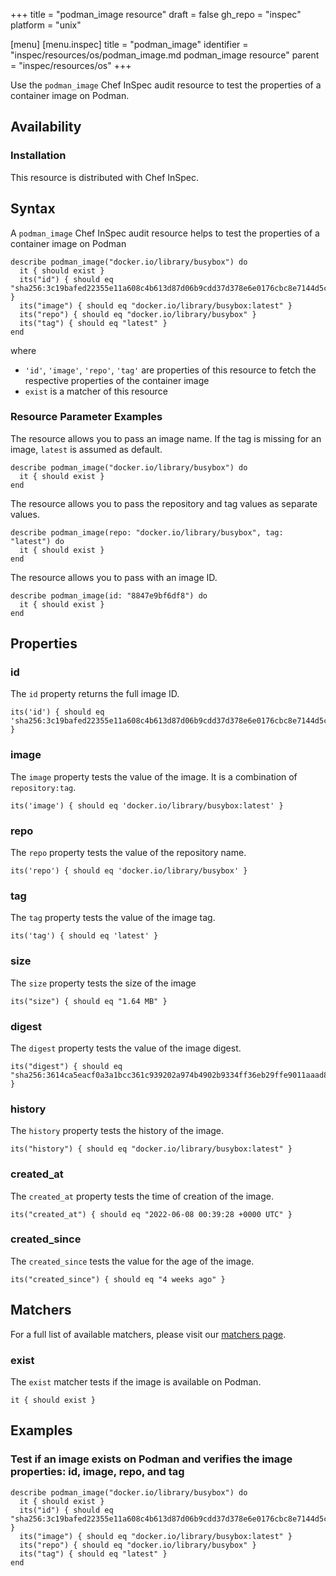 +++
title = "podman_image resource"
draft = false
gh_repo = "inspec"
platform = "unix"

[menu]
  [menu.inspec]
    title = "podman_image"
    identifier = "inspec/resources/os/podman_image.md podman_image resource"
    parent = "inspec/resources/os"
+++

Use the `podman_image` Chef InSpec audit resource to test the properties of a container image on Podman.


## Availability

### Installation

This resource is distributed with Chef InSpec.

## Syntax

A `podman_image` Chef InSpec audit resource helps to test the properties of a container image on Podman

    describe podman_image("docker.io/library/busybox") do
      it { should exist }
      its("id") { should eq "sha256:3c19bafed22355e11a608c4b613d87d06b9cdd37d378e6e0176cbc8e7144d5c6" }
      its("image") { should eq "docker.io/library/busybox:latest" }
      its("repo") { should eq "docker.io/library/busybox" }
      its("tag") { should eq "latest" }
    end
where

- `'id'`, `'image'`, `'repo'`, `'tag'` are properties of this resource to fetch the respective properties of the container image
- `exist` is a matcher of this resource

### Resource Parameter Examples

The resource allows you to pass an image name. If the tag is missing for an image, `latest` is assumed as default.

    describe podman_image("docker.io/library/busybox") do
      it { should exist }
    end
    
The resource allows you to pass the repository and tag values as separate values.

    describe podman_image(repo: "docker.io/library/busybox", tag: "latest") do
      it { should exist }
    end

The resource allows you to pass with an image ID.

    describe podman_image(id: "8847e9bf6df8") do
      it { should exist }
    end


## Properties

### id

The `id` property returns the full image ID.

    its('id') { should eq 'sha256:3c19bafed22355e11a608c4b613d87d06b9cdd37d378e6e0176cbc8e7144d5c6' }

### image

The `image` property tests the value of the image. It is a combination of `repository:tag`.

    its('image') { should eq 'docker.io/library/busybox:latest' }

### repo

The `repo` property tests the value of the repository name.

    its('repo') { should eq 'docker.io/library/busybox' }

### tag

The `tag` property tests the value of the image tag.

    its('tag') { should eq 'latest' }

### size
The `size` property tests the size of the image

    its("size") { should eq "1.64 MB" }

### digest
The `digest` property tests the value of the image digest.

    its("digest") { should eq "sha256:3614ca5eacf0a3a1bcc361c939202a974b4902b9334ff36eb29ffe9011aaad83" }

### history
The `history` property tests the history of the image.

    its("history") { should eq "docker.io/library/busybox:latest" }

### created_at
The `created_at` property tests the time of creation of the image.

    its("created_at") { should eq "2022-06-08 00:39:28 +0000 UTC" }

### created_since
The `created_since` tests the value for the age of the image.

    its("created_since") { should eq "4 weeks ago" }

## Matchers

For a full list of available matchers, please visit our [matchers page](/inspec/matchers/).

### exist

The `exist` matcher tests if the image is available on Podman.

    it { should exist }

## Examples

### Test if an image exists on Podman and verifies the image properties: id, image, repo, and tag

    describe podman_image("docker.io/library/busybox") do
      it { should exist }
      its("id") { should eq "sha256:3c19bafed22355e11a608c4b613d87d06b9cdd37d378e6e0176cbc8e7144d5c6" }
      its("image") { should eq "docker.io/library/busybox:latest" }
      its("repo") { should eq "docker.io/library/busybox" }
      its("tag") { should eq "latest" }
    end

